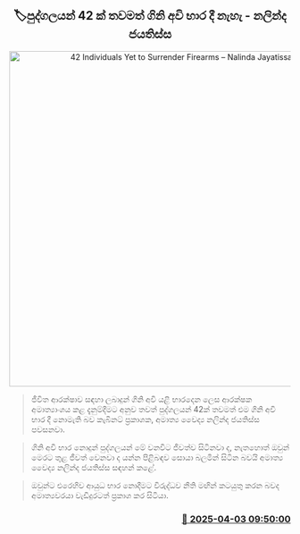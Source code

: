 <p align='center'><b><h2 align='center' title='42 Individuals Yet to Surrender Firearms – Nalinda Jayatissa'>🏷පුද්ගලයන් 42 ක් තවමත් ගිනි අවි භාර දී නැහැ - නලින්ද ජයතිස්ස</h2></b></p>
<p align='center'><img src='https://helakuru.sgp1.cdn.digitaloceanspaces.com/esana/images/lib/nalinda-jayathissa-cabinet-2024.jpg' width='600' alt='42 Individuals Yet to Surrender Firearms – Nalinda Jayatissa'></p>

> ජීවිත ආරක්ෂාව සඳහා ලබාදුන් ගිනි අවි යළි භාරදෙන ලෙස ආරක්ෂක අමාත්‍යාංශය කළ දැනුම්දීමට අනුව තවත් පුද්ගලයන් 42ක් තවමත් එම ගිනි අවි භාර දී නොමැති බව කැබිනට් ප්‍රකාශක, අමාත්‍ය වෛද්‍ය නලින්ද ජයතිස්ස පවසනවා.

> ගිනි අවි භාර නොදුන් පුද්ගලයන් මේ වනවිට ජීවත්ව සිටිනවා ද, නැතහොත් ඔවුන් මෙරට තුළ ජීවත් වෙනවා ද යන්න පිළිබඳව සොයා බලමින් සිටින බවයි අමාත්‍ය වෛද්‍ය නලින්ද ජයතිස්ස සඳහන් කළේ.

> ඔවුන්ට එරෙහිව ආයුධ භාර නොදීමට විරුද්ධව නීති මඟින් කටයුතු කරන බවද අමාත්‍යවරයා වැඩිදුරටත් ප්‍රකාශ කර සිටියා.



<h3 align='right'><a href='https://www.helakuru.lk/esana/p/108887/'>📅 2025-04-03 09:50:00</a></h3>
